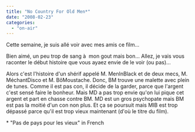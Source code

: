 ```yaml
---
title: "No Country For Old Men*"
date: "2008-02-23"
categories: 
  - "on-air"
---
```


Cette semaine, je suis allé voir avec mes amis ce film...

Bien aimé, un peu trop de sang à  mon gout mais bon... Allez, je vais vous raconter le début histoire que vous ayaez envie de le voir (ou pas)...

Alors c'est l'histoire d'un shérif appelé M. MenInBlack et de deux mecs, M. MéchantDisco et M. BôMoustache. Donc, BM trouve une malette avec plein de tunes. Comme il est pas con, il décide de la garder, parce que l'argent c'est sensé faire le bonheur. Mais MD a pas trop envie qu'on lui pique cet argent et part en chasse contre BM. MD est un gros psychopate mais BM est pas la moitié d'un con non plus. Et ça se poursuit mais MIB est trop dépassé parce qu'il est trop vieux maintenant (d'où le titre du film).

\* "Pas de pays pour les vieux" in French
